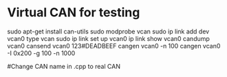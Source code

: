 # Virtual CAN for testing
sudo apt-get install can-utils
sudo modprobe vcan
sudo ip link add dev vcan0 type vcan
sudo ip link set up vcan0
ip link show vcan0
candump vcan0
cansend vcan0 123#DEADBEEF
cangen vcan0 -n 100
cangen vcan0 -I 0x200 -g 100 -n 1000

#Change CAN name in .cpp to real CAN
